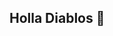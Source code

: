 ## Holla Diablos 👋

<!--
<h1 align="center">Holla Diablos Rizki</h1>
- 💬 Jangan Tanya Saya **kotlin**

- 📫 Kontak **rizkiafif00@gmail.com**

- ⚡ Fun fact **Bensin 1 Liter setara dengan air 1000ml**

<h3 align="left">Connect with me:</h3>
<p align="left">
</p>

<h3 align="left">Languages and Tools:</h3>
<p align="left"> <a href="https://developer.android.com" target="_blank" rel="noreferrer"> <img src="https://raw.githubusercontent.com/devicons/devicon/master/icons/android/android-original-wordmark.svg" alt="android" width="40" height="40"/> </a> <a href="https://kotlinlang.org" target="_blank" rel="noreferrer"> <img src="https://www.vectorlogo.zone/logos/kotlinlang/kotlinlang-icon.svg" alt="kotlin" width="40" height="40"/> </a> </p>

-->
